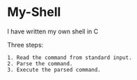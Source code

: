 # My-Shell
I have written my own shell in C

Three steps:

    1. Read the command from standard input.
    2. Parse the command.
    3. Execute the parsed command.

